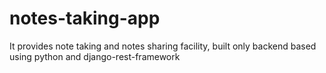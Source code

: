 # notes-taking-app
It provides note taking and notes sharing facility, built only backend based using python and django-rest-framework

